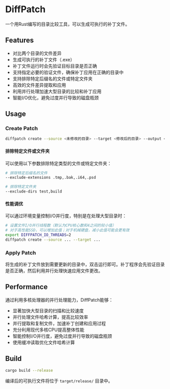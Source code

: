 # DiffPatch

一个用Rust编写的目录比较工具，可以生成可执行的补丁文件。

## Features

- 对比两个目录的文件差异
- 生成可执行的补丁文件（.exe）
- 补丁文件运行时会先验证目标目录是否正确
- 支持指定必要的验证文件，确保补丁应用在正确的目录中
- 支持排除特定后缀名的文件或特定文件夹
- 高效的文件差异提取和应用
- 利用并行处理加速大型目录的比较和补丁应用
- 智能I/O优化，避免过度并行导致的磁盘瓶颈

## Usage

### Create Patch

```bash
diffpatch create --source <未修改的目录> --target <修改后的目录> --output <补丁文件名> --check-files <验证文件1,验证文件2,...> --exclude-extensions <排除文件后缀名1,排除文件后缀名2,...> --exclude-dirs <排除文件夹1,排除文件夹2,...>
```

#### 排除特定文件或文件夹

可以使用以下参数排除特定类型的文件或特定文件夹：

```bash
# 排除特定后缀名的文件
--exclude-extensions .tmp,.bak,.i64,.psd

# 排除特定文件夹
--exclude-dirs test,build
```

#### 性能调优

可以通过环境变量控制I/O并行度，特别是在处理大型目录时：

```bash
# 设置文件I/O并行线程数（默认为CPU核心数和4之间的较小值）
# 对于高性能SSD，可以增加此值；对于机械硬盘，减小此值可能会更有效
export DIFFPATCH_IO_THREADS=2
diffpatch create --source ... --target ...
```

### Apply Patch

将生成的补丁文件放到需要更新的目录中，双击运行即可。补丁程序会先验证目录是否正确，然后利用并行处理快速应用文件更改。

## Performance

通过利用多核处理器的并行处理能力，DiffPatch能够：

- 显著加快大型目录的扫描和比较速度
- 并行处理文件哈希计算，提高比较效率
- 并行提取和复制文件，加速补丁创建和应用过程
- 充分利用现代多核CPU提高整体性能
- 智能控制I/O并行度，避免过度并行导致的磁盘瓶颈
- 使用缓冲读取优化文件哈希计算

## Build

```bash
cargo build --release
```

编译后的可执行文件将位于 `target/release/` 目录中。
